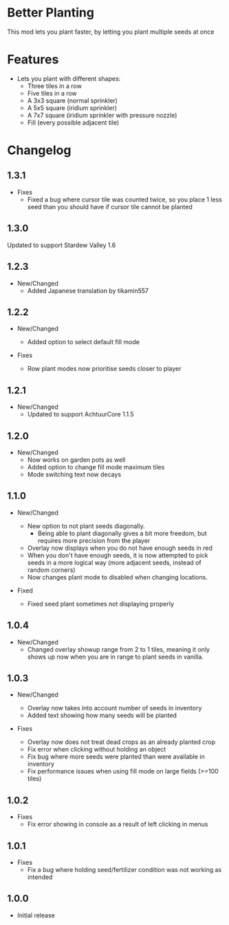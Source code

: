 # Better Planting

This mod lets you plant faster, by letting you plant multiple seeds at once

# Features

* Lets you plant with different shapes:
  * Three tiles in a row
  * Five tiles in a row
  * A 3x3 square (normal sprinkler)
  * A 5x5 square (iridium sprinkler)
  * A 7x7 square (iridium sprinkler with pressure nozzle)
  * Fill (every possible adjacent tile)
  

# Changelog

## 1.3.1
* Fixes
  * Fixed a bug where cursor tile was counted twice, so you place 1 less seed than you should have if cursor tile cannot be planted

## 1.3.0
Updated to support Stardew Valley 1.6

## 1.2.3
* New/Changed
  * Added Japanese translation by tikamin557

## 1.2.2
* New/Changed
  * Added option to select default fill mode

* Fixes
  * Row plant modes now prioritise seeds closer to player

## 1.2.1
* New/Changed
  * Updated to support AchtuurCore 1.1.5

## 1.2.0
* New/Changed
  * Now works on garden pots as well
  * Added option to change fill mode maximum tiles
  * Mode switching text now decays

## 1.1.0
* New/Changed
  * New option to not plant seeds diagonally.
	* Being able to plant diagonally gives a bit more freedom, but requires more precision from the player
  * Overlay now displays when you do not have enough seeds in red
  * When you don't have enough seeds, it is now attempted to pick seeds in a more logical way (more adjacent seeds, instead of random corners)
  * Now changes plant mode to disabled when changing locations.

* Fixed
  * Fixed seed plant sometimes not displaying properly

## 1.0.4
* New/Changed
  * Changed overlay showup range from 2 to 1 tiles, meaning it only shows up now when you are in range to plant seeds in vanilla.

## 1.0.3
* New/Changed
  * Overlay now takes into account number of seeds in inventory
  * Added text showing how many seeds will be planted

* Fixes
  * Overlay now does not treat dead crops as an already planted crop
  * Fix error when clicking without holding an object
  * Fix bug where more seeds were planted than were available in inventory
  * Fix performance issues when using fill mode on large fields (>=100 tiles)

## 1.0.2
* Fixes
  * Fix error showing in console as a result of left clicking in menus

## 1.0.1
* Fixes
  * Fix a bug where holding seed/fertilizer condition was not working as intended

## 1.0.0

* Initial release

